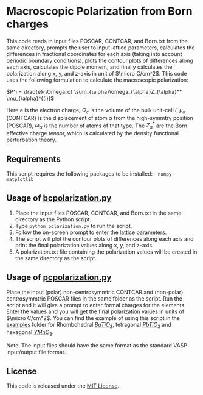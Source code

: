 # Macroscopic Polarization from Born charges
This code reads in input files POSCAR, CONTCAR, and Born.txt from the same directory, prompts the user to input lattice parameters, calculates the differences in fractional coordinates for each axis (taking into account periodic boundary conditions), plots the contour plots of differences along each axis, calculates the dipole moment, and finally calculates the polarization along x, y, and z-axis in unit of $\micro C/cm^2$. This code uses the following formulation to calculate the macroscopic polarization:

$P^i = \frac{e}{\Omega_c} \sum_{\alpha}\omega_{\alpha}Z_{\alpha}^* \mu_{\alpha}^{(i)}$

Here e is the electron charge, $\Omega_c$ is the volume of the bulk unit-cell $i$, $\mu_{\alpha}$ (CONTCAR) is the displacement of atom $\alpha$ from the high-symmtry position (POSCAR), $\omega_{\alpha}$ is the number of atoms of that type. The $Z_{\alpha}^*$ are the Born effective charge tensor, which is calculated by the density functional perturbation theory. 

## Requirements
This script requires the following packages to be installed: - `numpy` - `matplotlib`

## Usage of [bcpolarization.py](./bcpolarization.py)
1. Place the input files POSCAR, CONTCAR, and Born.txt in the same directory as the Python script. 
2. Type `python polarization.py` to run the script.
3. Follow the on-screen prompt to enter the lattice parameters.
4. The script will plot the contour plots of differences along each axis and print the final polarization values along x, y, and z-axis. 
5. A polarization.txt file containing the polarization values will be created in the same directory as the script. 

## Usage of [pcpolarization.py](./bcpolarization.py)
 Place the input (polar) non-centrosymmtric CONTCAR and (non-polar) centrosymmtric POSCAR files in the same folder as the script. Run the script and it will give a prompt to enter formal charges for the elements. Enter the values and you will get the final polarization values in units of $\micro C/cm^2$. You can find the example of using this script in the [examples](/examples) folder for Rhombohedral [$BaTiO_3$](example/BTO), tetragonal [$PbTiO_3$](example/PTO) and hexagonal [$YMnO_3$](example/YMO). 

 Note: The input files should have the same format as the standard VASP input/output file format. 

## License 
This code is released under the [MIT License](LICENSE).
